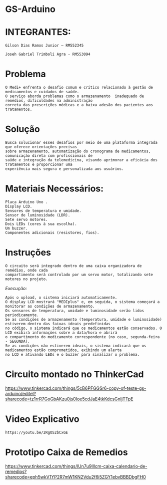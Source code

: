 # GS-Arduino
# INTEGRANTES:

    Gilson Dias Ramos Junior – RM552345 

    Joseh Gabriel Trimboli Agra - RM553094

# Problema

    O Medi+ enfrenta o desafio comum e crítico relacionado à gestão de medicamentos e cuidados de saúde. 
    O serviço aborda problemas como o armazenamento  inadequado de remédios, dificuldades na administração 
    correta das prescrições médicas e a baixa adesão dos pacientes aos tratamentos. 

# Solução

    Busca solucionar esses desafios por meio de uma plataforma integrada que oferece orientações precisas 
    sobre armazenamento, automatização do cronograma de medicamentos, comunicação direta com profissionais de 
    saúde e integração da telemedicina, visando aprimorar a eficácia dos tratamentos e proporcionar uma
    experiência mais segura e personalizada aos usuários.


# Materiais Necessários:
    Placa Arduino Uno .
    Display LCD.
    Sensores de temperatura e umidade.
    Sensor de luminosidade (LDR).
    Sete servo motores.
    Dois LEDs (cores à sua escolha).
    Um buzzer.
    Componentes adicionais (resistores, fios).

# Instruções

    O circuito será integrado dentro de uma caixa organizadora de remédios, onde cada 
    compartimento será controlado por um servo motor, totalizando sete motores no projeto.
 
  *Execução:*

    Após o upload, o sistema iniciará automaticamente.
    O display LCD mostrará "MEDIplus" e, em seguida, o sistema começará a monitorar as condições de armazenamento.
    Os sensores de temperatura, umidade e luminosidade serão lidos periodicamente.
    Se as condições de armazenamento (temperatura, umidade e luminosidade) estiverem dentro das faixas ideais predefinidas 
    no código, o sistema indicará que os medicamentos estão conservados. O LCD exibirá informações sobre a data/hora e abrirá 
    o compartimento do medicamento correspondente (no caso, segunda-feira - SEGUNDA).
    Se as condições não estiverem ideais, o sistema indicará que os medicamentos estão comprometidos, exibindo um alerta 
    no LCD e ativando LEDs e o buzzer para sinalizar o problema.

# Circuito montado no ThinkerCad

https://www.tinkercad.com/things/5cB6PFGGSr6-copy-of-teste-gs-arduino/editel?sharecode=tz1rrR7GoGbAKzu0js0Ioe5cdJaE4tkKdcsGnIjTTpE

# Video Explicativo

    https://youtu.be/2RgO52bCxGE

# Prototipo Caixa de Remedios
https://www.tinkercad.com/things/lUn7u9llIcm-caixa-calendario-de-remedios?sharecode=eph5wkV1YP2R7mW1KN2Vdu2f6i5ZGY1ebvBBBDbgFH0

